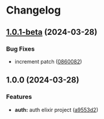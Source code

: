# Changelog

## [1.0.1-beta](https://github.com/nicolas-mark/example-project/compare/auth-ex-v1.0.0...auth-ex-v1.0.1-beta) (2024-03-28)


### Bug Fixes

* increment patch ([0860082](https://github.com/nicolas-mark/example-project/commit/0860082aac17874d73b3f11b9f8131c23490efba))

## 1.0.0 (2024-03-28)


### Features

* **auth:** auth elixir project ([a9553d2](https://github.com/nicolas-mark/example-project/commit/a9553d26b7b76853378468be3c04184b265ee814))
